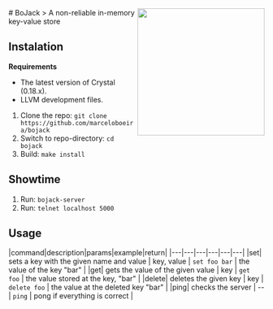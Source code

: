 <img src="https://raw.githubusercontent.com/marceloboeira/bojack/master/docs/bojack.png" width="250" align="right">
# BoJack
> A non-reliable in-memory key-value store

## Instalation

**Requirements**

* The latest version of Crystal (0.18.x).
* LLVM development files.

1. Clone the repo: `git clone https://github.com/marceloboeira/bojack`
2. Switch to repo-directory: `cd bojack`
3. Build: `make install`

## Showtime

1. Run: `bojack-server`
2. Run: `telnet localhost 5000`

## Usage

|command|description|params|example|return|
|---|---|---|---|---|---|
|set| sets a key with the given name and value  | key, value  | `set foo bar`  | the value of the key "bar"  |
|get| gets the value of the given value  | key | `get foo` | the value stored at the key, "bar" |
|delete| deletes the given key | key | `delete foo` | the value at the deleted key "bar"  |
|ping| checks the server | --  | `ping` | pong if everything is correct |
